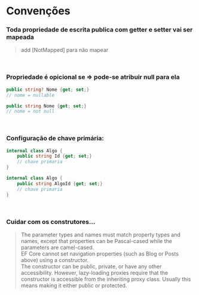 # Convenções
### Toda propriedade de escrita publica com getter e setter vai ser mapeada
> add [NotMapped] para não mapear
</br>

### Propriedade é opicional se => **pode-se atribuir null para ela**
```csharp
public string? Nome {get; set;}
// nome = nullable
```
```csharp
public string Nome {get; set;}
// nome = not null
```
</br>

### Configuração de chave primária:
```csharp
internal class Algo {
    public string Id {get; set;}
    // chave primaria
}
```

```csharp
internal class Algo {
    public string AlgoId {get; set;}
    // chave primaria
}
```
</br>

### Cuidar com os construtores...
> The parameter types and names must match property types and names, except that properties can be Pascal-cased while the parameters are camel-cased.</br>
> EF Core cannot set navigation properties (such as Blog or Posts above) using a constructor.</br>
> The constructor can be public, private, or have any other accessibility. However, lazy-loading proxies require that the constructor is accessible from the inheriting proxy class. Usually this means making it either public or protected.</br>

